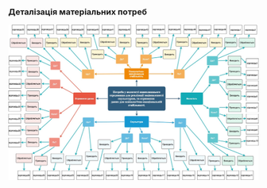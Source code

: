 ### Деталізація матеріальних потреб

![mindMapImage](https://github.com/oleksandrblazhko/ai204-ozarchuk/blob/Ozrchk03-patch-1/MindMapTemplate.jpg)
